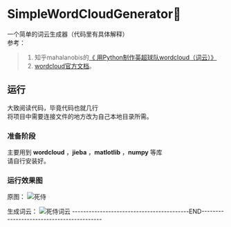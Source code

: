 # SimpleWordCloudGenerator📌
一个简单的词云生成器（代码里有具体解释）
<br>参考：<br>
> 1. 知乎mahalanobis的[《 用Python制作英超球队wordcloud（词云）》](https://zhuanlan.zhihu.com/p/32098866)
> 2. [wordcloud官方文档](https://amueller.github.io/word_cloud/)。

## 运行
大致阅读代码，毕竟代码也就几行<br>
将项目中需要连接文件的地方改为自己本地目录所需。

### 准备阶段
主要用到 **wordcloud** ，**jieba** ，**matlotlib** ，**numpy** 等库<br>
请自行安装好。<br>

### 运行效果图
原图：
![死侍](https://upload.cc/i1/2019/01/16/7EdMz4.jpg)

生成词云：
![死侍词云](https://upload.cc/i1/2019/01/16/QtuZlH.png)
------------------------------------------END------------------------------------------

<!------->

<!--### 个人的笔记-->
<!--*此为个人笔记，知识点杂乱，甚至可能会出现理解错误。*-->

